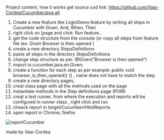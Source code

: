 Project content, how it works
get source cod link: https://github.com/Vasi-Cordea/CucumberJava.git

1. Create a new feature like LoginDemo.feature by writing all steps in Cucumber with Given, And, When, Then
2. right click on [page and click: Run feature...
3. get the code structure from the console (or copy all steps from feature file (ex:   Given Browser is  then opened )
4. create a new  directory StepsDefinitions
5. paste all steps in the directory StepsDefinitions
6. change step structure as per: @Given("Browser is  then opened")  
7. import io.cucumber.java.en.Given;
8. create a function for each step as per example: public void browser_is_then_opened() {} , name does not have to match the step
9. create a new directory pages, 
10. creat class page with all the methods used on the page
11. instantiate methods in the Step definitions page (POM)
12. creat a test runner, from where the execution and reports will be configured
in runner class , right click and run
13. cheack report in target/Cucumber/HtmlReports
14. open report in Chrome, firefox

![reportCucumber](https://github.com/Vasi-Cordea/CucumberJava/assets/150058199/fe661222-5281-4fdc-ae32-e3ec0dcf3fac)


made by Vasi-Cordea
